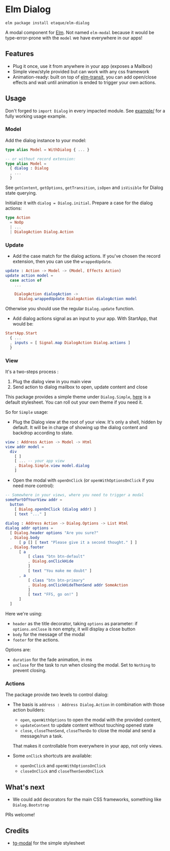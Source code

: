 # Elm Dialog

    elm package install etaque/elm-dialog

A modal component for [Elm](http://elm-lang.org/). Not named `elm-modal` because it would be type-error-prone with the `model` we have everywhere in our apps!


## Features

* Plug it once, use it from anywhere in your app (exposes a Mailbox)
* Simple view/style provided but can work with any css framework
* Animation-ready: built on top of [elm-transit](http://package.elm-lang.org/packages/etaque/elm-transit/latest), you can add open/close effects and wait until animation is ended to trigger your own actions.


## Usage

Don't forged to `import Dialog` in every impacted module. See [example/](./example/) for a fully working usage example.

### Model

Add the dialog instance to your model:

```elm
type alias Model = WithDialog { ... }

-- or without record extension:
type alias Model = 
  { dialog : Dialog
  , ...
  }
```

See `getContent`, `getOptions`, `getTransition`, `isOpen` and `isVisible` for Dialog state querying.

Initialize it with `dialog = Dialog.initial`. Prepare a case for the dialog actions:

```elm
type Action
  = NoOp
  | ...
  | DialogAction Dialog.Action
```

### Update

* Add the case match for the dialog actions. If you've chosen the record extension, then you can use the `wrappedUpdate`.


```elm
update : Action -> Model -> (Model, Effects Action)
update action model =
  case action of
    ...

    DialogAction dialogAction ->
      Dialog.wrappedUpdate DialogAction dialogAction model
```

  Otherwise you should use the regular `Dialog.update` function.

* Add dialog actions signal as an input to your app. With StartApp, that would be:

```elm
StartApp.Start 
  { ...
  , inputs = [ Signal.map DialogAction Dialog.actions ]
  }
```

### View

It's a two-steps process :

1. Plug the dialog view in you main view
2. Send action to dialog mailbox to open, update content and close

This package provides a simple theme under `Dialog.Simple`, [here](./example/styles/simple.css)
is a default stylesheet. You can roll out your own theme if you need it.

So for `Simple` usage:

* Plug the Dialog view at the root of your view. It's only a shell, hidden by default.
  It will be in charge of showing up the dialog content and backdrop according to state.
 
```elm
view : Address Action -> Model -> Html
view addr model =
  div
    [ ]
    [ ... -- your app view
    , Dialog.Simple.view model.dialog
    ]
``` 


* Open the modal with `openOnClick` (or `openWithOptionsOnClick` if you need more control):
 
```elm
-- Somewhere in your views, where you need to trigger a modal
somePartOfYourView addr =
  button
    [ Dialog.openOnClick (dialog addr) ]
    [ text "..." ]
    
dialog : Address Action -> Dialog.Options -> List Html
dialog addr options =
  [ Dialog.header options "Are you sure?"
  , Dialog.body
      [ p [] [ text "Please give it a second thought." ] ]
  , Dialog.footer
      [ a
          [ class "btn btn-default"
          , Dialog.onClickHide
          ]
          [ text "You make me doubt" ]
      , a
          [ class "btn btn-primary"
          , Dialog.onClickHideThenSend addr SomeAction
          ]
          [ text "FFS, go on!" ]
      ]
  ]

```
Here we're using:

* `header` as the title decorator, taking `options` as parameter: if `options.onClose` is non empty, it will display a close button
* `body` for the message of the modal
* `footer` for the actions.

Options are:
* `duration` for the fade animation, in ms
* `onClose` for the task to run when closing the modal. Set to `Nothing` to prevent closing.


### Actions

The package provide two levels to control dialog:

* The basis is `address : Address Dialog.Action` in combination with those action builders: 
  * `open`, `openWithOptions` to open the modal with the provided content,
  * `updateContent` to update content without touching opened state
  * `close`, `closeThenSend`, `closeThenDo` to close the modal and send a message/run a task.
  
  That makes it controllable from everywhere in your app, not only views.

* Some `onClick` shortcuts are available:
  * `openOnClick` and `openWithOptionsOnClick`
  * `closeOnClick` and `closeThenSendOnClick`

## What's next

* We could add decorators for the main CSS frameworks, something like `Dialog.Bootstrap`

PRs welcome!


## Credits

* [tg-modal](https://github.com/thorgate/tg-modal) for the simple stylesheet
